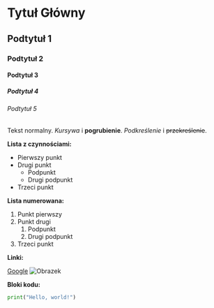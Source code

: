 # Tytuł Główny

## Podtytuł 1

### Podtytuł 2

#### Podtytuł 3

##### Podtytuł 4

###### Podtytuł 5

Tekst normalny. _Kursywa_ i **pogrubienie**. _Podkreślenie_ i ~~przekreślenie~~.

**Lista z czynnościami:**

- Pierwszy punkt
- Drugi punkt
  - Podpunkt
  - Drugi podpunkt
- Trzeci punkt

**Lista numerowana:**

1. Punkt pierwszy
2. Punkt drugi
   1. Podpunkt
   2. Drugi podpunkt
3. Trzeci punkt

**Linki:**

[Google](https://www.google.com)
![Obrazek](https://pytigon.cloud/static/favicon.ico)

**Bloki kodu:**

```python
print("Hello, world!")
```

